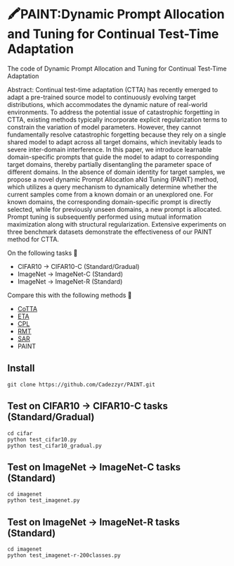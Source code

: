 # 🖍PAINT:Dynamic Prompt Allocation and Tuning for Continual Test-Time Adaptation #
The code of Dynamic Prompt Allocation and Tuning for Continual Test-Time Adaptation

Abstract: Continual test-time adaptation (CTTA) has recently emerged to adapt a pre-trained source model to continuously evolving target distributions, which accommodates the dynamic nature of real-world environments. To address the potential issue of catastrophic forgetting in CTTA, existing methods typically incorporate explicit regularization terms to constrain the variation of model parameters. However, they cannot fundamentally resolve catastrophic forgetting because they rely on a single shared model to adapt across all target domains, which inevitably leads to severe inter-domain interference. In this paper, we introduce learnable domain-specific prompts that guide the model to adapt to corresponding target domains, thereby partially disentangling the parameter space of different domains. In the absence of domain identity for target samples, we propose a novel dynamic Prompt AllocatIon aNd Tuning (PAINT) method, which utilizes a query mechanism to dynamically determine whether the current samples come from a known domain or an unexplored one. For known domains, the corresponding domain-specific prompt is directly selected, while for previously unseen domains, a new prompt is allocated. Prompt tuning is subsequently performed using mutual information maximization along with structural regularization. Extensive experiments on three benchmark datasets demonstrate the effectiveness of our PAINT method for CTTA. 

On the following tasks 🌅
+ CIFAR10 -> CIFAR10-C (Standard/Gradual)
+ ImageNet -> ImageNet-C (Standard)
+ ImageNet -> ImageNet-R (Standard)

Compare this with the following methods 🌈
+ [CoTTA](https://arxiv.org/abs/2203.13591)
+ [ETA](https://arxiv.org/abs/2204.02610)
+ [CPL](https://arxiv.org/abs/2207.09640)
+ [RMT](https://arxiv.org/abs/2211.13081)
+ [SAR](https://arxiv.org/abs/2302.12400)
+ PAINT

## Install ##
```git clone https://github.com/Cadezzyr/PAINT.git```  
## Test on CIFAR10 -> CIFAR10-C tasks (Standard/Gradual) ##
```
cd cifar
python test_cifar10.py
python test_cifar10_gradual.py
```
## Test on ImageNet -> ImageNet-C tasks (Standard) ##
```
cd imagenet
python test_imagenet.py
```
## Test on ImageNet -> ImageNet-R tasks (Standard) ##
```
cd imagenet
python test_imagenet-r-200classes.py
```



